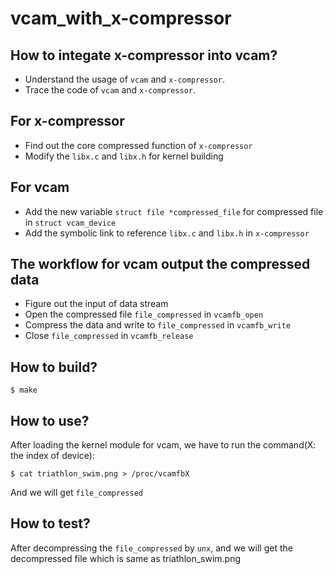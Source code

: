 # vcam_with_x-compressor

## How to integate x-compressor into vcam?

* Understand the usage of `vcam` and `x-compressor`.
* Trace the code of `vcam` and `x-compressor`.

## For x-compressor

* Find out the core compressed function of `x-compressor`
* Modify the `libx.c` and `libx.h` for kernel building

## For vcam

* Add the new variable `struct file *compressed_file` for compressed file in `struct vcam_device`
* Add the symbolic link to reference `libx.c` and `libx.h` in `x-compressor`

## The workflow for vcam output the compressed data

* Figure out the input of data stream
* Open the compressed file `file_compressed` in `vcamfb_open`
* Compress the data and write to `file_compressed` in `vcamfb_write`
* Close `file_compressed` in `vcamfb_release`

## How to build?

```shel
$ make
```

## How to use?

After loading the kernel module for vcam, we have to run the command(X: the index of device):
```shell
$ cat triathlon_swim.png > /proc/vcamfbX
```
And we will get `file_compressed`

## How to test?

After decompressing the `file_compressed` by `unx`, and we will get the decompressed file which is same as triathlon_swim.png
